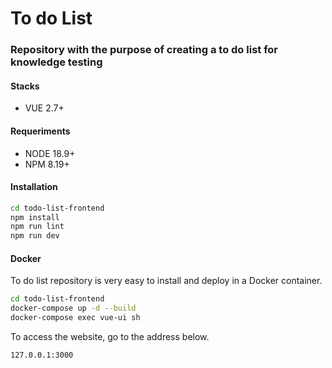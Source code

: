 # To do List

### Repository with the purpose of creating a to do list for knowledge testing

#### Stacks

* VUE 2.7+

#### Requeriments
* NODE 18.9+
* NPM 8.19+

#### Installation
```sh
cd todo-list-frontend
npm install
npm run lint
npm run dev
```

#### Docker
To do list repository is very easy to install and deploy in a Docker container.

```sh
cd todo-list-frontend
docker-compose up -d --build
docker-compose exec vue-ui sh
```
To access the website, go to the address below.

```sh
127.0.0.1:3000
```